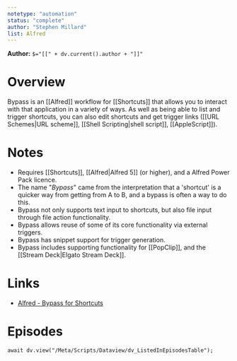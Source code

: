 ```yaml
---
notetype: "automation"
status: "complete"
author: "Stephen Millard"
list: Alfred
---
```


**Author:** `$="[[" + dv.current().author + "]]"`

# Overview
Bypass is an [[Alfred]] workflow for [[Shortcuts]] that allows you to interact with that application in a variety of ways. As well as being able to list and trigger shortcuts, you can also edit shortcuts and get trigger links ([[URL Schemes|URL scheme]], [[Shell Scripting|shell script]], [[AppleScript]]).

# Notes
- Requires [[Shortcuts]], [[Alfred|Alfred 5]] (or higher), and a Alfred Power Pack licence.
- The name "*Bypass*" came from the interpretation that a 'shortcut' is a quicker way from getting from A to B, and a bypass is often a way to do this.
- Bypass not only supports text input to shortcuts, but also file input through file action functionality.
- Bypass allows reuse of some of its core functionality via external triggers.
- Bypass has snippet support for trigger generation.
- Bypass includes supporting functionality for [[PopClip]], and the [[Stream Deck|Elgato Stream Deck]].

# Links
- [Alfred - Bypass for Shortcuts](https://www.thoughtasylum.com/alfred/alfred_bypass_for_shortcuts/)

# Episodes
```dataviewjs
await dv.view("/Meta/Scripts/Dataview/dv_ListedInEpisodesTable");
```
